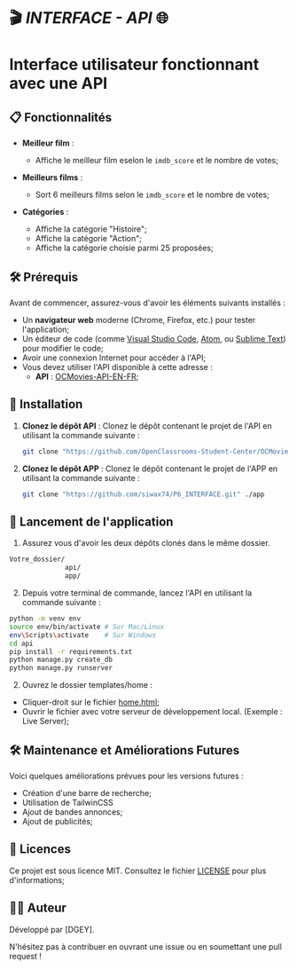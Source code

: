 # 🎬 ***INTERFACE - API*** 🌐
# **Interface utilisateur fonctionnant avec une API**

## 📋 **Fonctionnalités**

- **Meilleur film** :
  - Affiche le meilleur film eselon le `imdb_score` et le nombre de votes;

- **Meilleurs films** :
  - Sort 6 meilleurs films selon le `imdb_score` et le nombre de votes;

- **Catégories** :
  - Affiche la catégorie "Histoire";
  - Affiche la catégorie "Action";
  - Affiche la catégorie choisie parmi 25 proposées;

## 🛠 **Prérequis**

Avant de commencer, assurez-vous d'avoir les éléments suivants installés :

- Un **navigateur web** moderne (Chrome, Firefox, etc.) pour tester l'application;
- Un éditeur de code (comme [Visual Studio Code](https://code.visualstudio.com/), [Atom](https://atom.io/), ou [Sublime Text](https://www.sublimetext.com/)) pour modifier le code;
- Avoir une connexion Internet pour accéder à l'API;
- Vous devez utiliser l'API disponible à cette adresse :
  - **API** : [OCMovies-API-EN-FR](https://github.com/OpenClassrooms-Student-Center/OCMovies-API-EN-FR.git);

## 📂 **Installation**

1. **Clonez le dépôt API** :
   Clonez le dépôt contenant le projet de l'API en utilisant la commande suivante :
   ```bash
   git clone "https://github.com/OpenClassrooms-Student-Center/OCMovies-API-EN-FR.git" ./api

2. **Clonez le dépôt APP** :
   Clonez le dépôt contenant le projet de l'APP en utilisant la commande suivante :
   ```bash
   git clone "https://github.com/siwax74/P6_INTERFACE.git" ./app

## 🚀 **Lancement de l'application**
1. Assurez vous d'avoir les deux dépôts clonés dans le même dossier.
  ```bash
  Votre_dossier/
                api/
                app/
  ```

2. Depuis votre terminal de commande, lancez l'API en utilisant la commande suivante :
  ```bash
  python -m venv env
  source env/bin/activate # Sur Mac/Linux
  env\Scripts\activate    # Sur Windows
  cd api
  pip install -r requirements.txt
  python manage.py create_db
  python manage.py runserver
  ```
2. Ouvrez le dossier templates/home :
- Cliquer-droit sur le fichier [home.html](/app/templates/home/home.html);
- Ouvrir le fichier avec votre serveur de développement local. (Exemple : Live Server);

## 🛠 **Maintenance et Améliorations Futures**

Voici quelques améliorations prévues pour les versions futures :
- Création d'une barre de recherche;
- Utilisation de TailwinCSS
- Ajout de bandes annonces;
- Ajout de publicités;

## 📄 **Licences**

Ce projet est sous licence MIT. Consultez le fichier [LICENSE](./LICENSE) pour plus d'informations;

## 👨‍💻 **Auteur**

Développé par [DGEY].

N'hésitez pas à contribuer en ouvrant une issue ou en soumettant une pull request !
